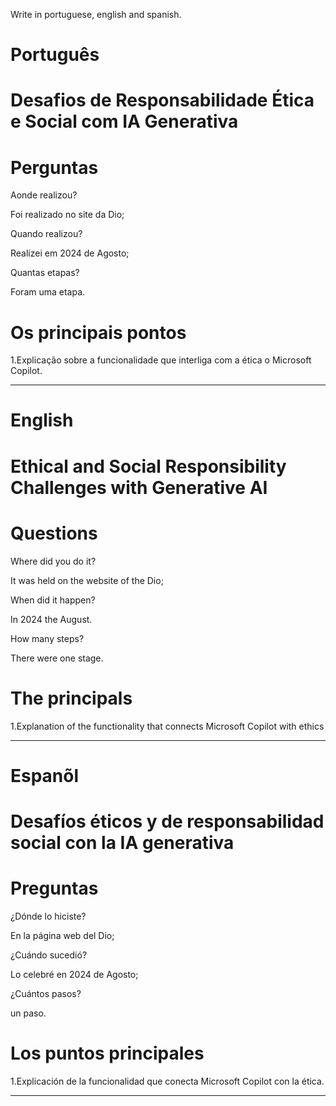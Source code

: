 Write in portuguese, english and spanish.

#  Português

#  Desafios de Responsabilidade Ética e Social com IA Generativa


# Perguntas

Aonde realizou?

Foi realizado no site da Dio;

Quando realizou?

Realizei em 2024 de Agosto;

Quantas etapas?

Foram uma etapa.

# Os principais pontos

1.Explicação sobre a funcionalidade que interliga com a ética o Microsoft Copilot.

--------------------------------------------------------------------------------------------------------------------------------

# English

#  Ethical and Social Responsibility Challenges with Generative AI

# Questions

Where did you do it?

It was held on the website of the Dio; 

When did it happen?

In 2024 the August.

How many steps?

There were one stage.

# The principals

1.Explanation of the functionality that connects Microsoft Copilot with ethics


--------------------------------------------------------------------------------------------------------------------------------

# Espanõl 


#  Desafíos éticos y de responsabilidad social con la IA generativa

# Preguntas

¿Dónde lo hiciste?

En la página web del Dio;

¿Cuándo sucedió?

Lo celebré en 2024 de Agosto;

¿Cuántos pasos?

un paso.

# Los puntos principales

1.Explicación de la funcionalidad que conecta Microsoft Copilot con la ética.

--------------------------------------------------------------------------------------------------------------------------------
